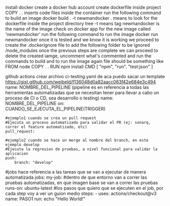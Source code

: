 install docker 
create a docker hub account
create dockerfile inside project
COPY . . inserts code files inside the container
run the following command to build an image 
docker build . -t newmandocker
. means to look for the dockerfile inside the project directory tree
-t means tag
newmandocker is the name of the image
check on docker app for the new image called 'newmandocker'
run the following command to run the image
docker run newmandocker
once it is tested and we know it is working we proceed to create the .dockerignore file
to add the following folder to be ignored
/node_modules
once the previous steps are complete we can proceed to delete the created iamge, uncomment what's commented and run the commands to build and to run the image again
file should be something like 
FROM node
COPY . .
RUN npm install
CMD [ "npm", "run". "test:json" ]

github actions
crear archivo ci-testing.yaml
de aca puedo sacar un template https://gist.github.com/weibeld/f136048d0a82aacc063f42e684e3c494
name: NOMBRE_DEL_PIPELINE (pipeline es en referencia a todas las herramientas automatizadas que se necesitan tener para llevar a cabo un proceso de CI o CD, sea desarrollo o testing)
name: NOMBRE_DEL_PIPELINE
on: CUANDO_SE_EJECUTA_EL_PIPELINE(TRIGGER)

    #ejemplo1 cuando se crea un pull request
    #Ejecuta un proceso automatizado para validar el PR (ej: sonarq, correr el feature automatizado, etc)
    pull_request:

    #ejemplo2 cuando se hace un merge al nombre del branch, en este ejemplo develop
    #Ejecuta la regresion de pruebas, a nivel funcional para validar la aplicacion
    push:
        branch: "develop"

#jobs hace referencia a las tareas que se van a ejecutar de manera automatizada
jobs:
  my-job:
    #dentro de que entorno van a correr las pruebas automatizadas, en que imagen base se van a correr las pruebas
    runs-on: ubuntu-latest
    #los pasos que quiero que se ejecuten en el job, por cada step voy a ver un guion medio
    steps:
      - uses: actions/checkout@v3
        name: PASO1
        run: echo "Hello World!"